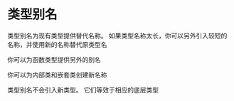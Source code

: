 # 类型别名

类型别名为现有类型提供替代名称。 如果类型名称太长，你可以另外引入较短的名称，并使用新的名称替代原类型名

你可以为函数类型提供另外的别名

你可以为内部类和嵌套类创建新名称

类型别名不会引入新类型。 它们等效于相应的底层类型
